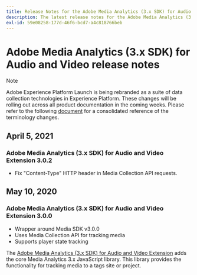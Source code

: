 ```yaml
---
title: Release Notes for the Adobe Media Analytics (3.x SDK) for Audio and Video Extension
description: The latest release notes for the Adobe Media Analytics (3.x SDK) for Audio and Video tag extension in Adobe Experience Platform.
exl-id: 59e08258-177d-46f6-bcd7-a4c818766beb
---
```

# Adobe Media Analytics (3.x SDK) for Audio and Video release notes

>[!NOTE]
>
>Adobe Experience Platform Launch is being rebranded as a suite of data collection technologies in Experience Platform. These changes will be rolling out across all product documentation in the coming weeks. Please refer to the following [document](../../../launch-term-updates.md) for a consolidated reference of the terminology changes.

## April 5, 2021

### Adobe Media Analytics (3.x SDK) for Audio and Video Extension 3.0.2

* Fix "Content-Type" HTTP header in Media Collection API requests.

## May 10, 2020

### Adobe Media Analytics (3.x SDK) for Audio and Video Extension 3.0.0

* Wrapper around Media SDK v3.0.0
* Uses Media Collection API for tracking media
* Supports player state tracking

The [Adobe Media Analytics (3.x SDK) for Audio and Video Extension](./overview.md) adds the core Media Analytics 3.x JavaScript library. This library provides the functionality for tracking media to a tags site or project.
